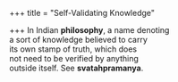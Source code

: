 +++
title = "Self-Validating Knowledge"

+++
In Indian **philosophy**, a name denoting  
a sort of knowledge believed to carry  
its own stamp of truth, which does  
not need to be verified by anything  
outside itself. See **svatahpramanya**.